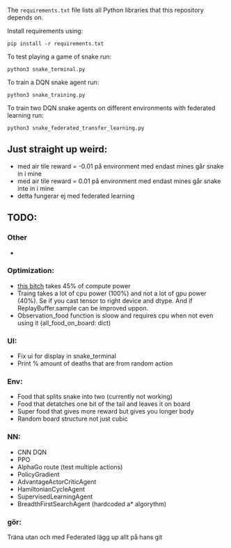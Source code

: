 The `requirements.txt` file lists all Python libraries that this repository depends on.

Install requirements using:
```
pip install -r requirements.txt
```

To test playing a game of snake run:
```
python3 snake_terminal.py
```

To train a DQN snake agent run:
```
python3 snake_training.py
```

To train two DQN snake agents on different environments with federated learning run:
```
python3 snake_federated_transfer_learning.py
```

## Just straight up weird:
* med air tile reward = -0.01 på environment med endast mines går snake in i mine
* med air tile reward = 0.01 på environment med endast mines går snake inte in i mine
* detta fungerar ej med federated learning

## TODO:
### Other
* 

### Optimization:
* [this bitch](https://github.com/SimOgaard/snake_federated/blob/fc85c3bc567efef0b785bc600a8b191950b012ea/snake_env/snake_environment.py#L109) takes 45% of compute power
* Traing takes a lot of cpu power (100%) and not a lot of gpu power (40%). Se if you cast tensor to right device and dtype. And if ReplayBuffer.sample can be improved uppon.
* Observation_food function is sloow and requires cpu when not even using it (all_food_on_board: dict)

### UI:
* Fix ui for display in snake_terminal
* Print % amount of deaths that are from random action

### Env:
* Food that splits snake into two (currently not working)
* Food that detatches one bit of the tail and leaves it on board
* Super food that gives more reward but gives you longer body
* Random board structure not just cubic

### NN:
* CNN DQN
* PPO
* AlphaGo route (test multiple actions)
* PolicyGradient
* AdvantageActorCriticAgent
* HamiltonianCycleAgent
* SupervisedLearningAgent
* BreadthFirstSearchAgent (hardcoded a* algorythm)


### gör:
<!-- fixa snake testing till modell (0 epsilon) -->
Träna utan och med Federated
lägg up allt på hans git
